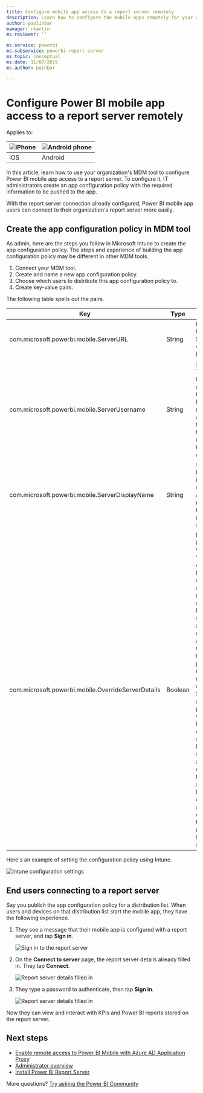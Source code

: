 ```yaml
---
title: Configure mobile app access to a report server remotely
description: Learn how to configure the mobile apps remotely for your report server.
author: paulinbar
manager: rkarlin
ms.reviewer: ''

ms.service: powerbi
ms.subservice: powerbi-report-server
ms.topic: conceptual
ms.date: 11/07/2019
ms.author: painbar

---
```

# Configure Power BI mobile app access to a report server remotely

Applies to:

| ![iPhone](./media/configure-powerbi-mobile-apps-remote/ios-logo-40-px.png) | ![Android phone](./media/configure-powerbi-mobile-apps-remote/android-logo-40-px.png) |
|:--- |:--- |
| iOS |Android |

In this article, learn how to use your organization's MDM tool to configure Power BI mobile app access to a report server. To configure it, IT administrators create an app configuration policy with the required information to be pushed to the app. 

 With the report server connection already configured, Power BI mobile app users can connect to their organization's report server more easily. 

## Create the app configuration policy in MDM tool 

As admin, here are the steps you follow in Microsoft Intune to create the app configuration policy. The steps and experience of building the app configuration policy may be different in other MDM tools. 

1. Connect your MDM tool. 
2. Create and name a new app configuration policy. 
3. Choose which users to distribute this app configuration policy to. 
4. Create key-value pairs. 

The following table spells out the pairs.

|Key  |Type  |Description  |
|---------|---------|---------|
| com.microsoft.powerbi.mobile.ServerURL | String | Report Server URL <br> Should start with http/https |
| com.microsoft.powerbi.mobile.ServerUsername | String | [optional] <br> The username to use for connecting the server. <br> If one does not exist, the app prompts the user to type the username for the connection.| 
| com.microsoft.powerbi.mobile.ServerDisplayName | String | [optional] <br> Default value is “Report server” <br> A friendly name used in the app to represent the server | 
| com.microsoft.powerbi.mobile.OverrideServerDetails | Boolean | Default value is True <br>When set to “True”, it overrides any Report Server definition already in the mobile device. Existing servers that are already configured are deleted. <br> Override set to True also prevents the user from removing that configuration. <br> Set to “False” adds the pushed values, leaving any existing settings. <br> If the same server URL is already configured in the mobile app, the app leaves that configuration as is. The app doesn't ask the user to reauthenticate  for the same server. |

Here's an example of setting the configuration policy using Intune.

![Intune configuration settings](media/configure-powerbi-mobile-apps-remote/power-bi-ios-remote-configuration-settings.png)

## End users connecting to a report server

 Say you publish the app configuration policy for a distribution list. When users and devices on that distribution list start the mobile app, they have the following experience. 

1. They see a message that their mobile app is configured with a report server, and tap **Sign in**.

    ![Sign in to the report server](media/configure-powerbi-mobile-apps-remote/power-bi-config-server-sign-in.png)

2.  On the **Connect to server** page, the report server details already filled in. They tap **Connect**.

    ![Report server details filled in](media/configure-powerbi-mobile-apps-remote/power-bi-ios-remote-configure-connect-server.png)

3. They type a password to authenticate, then tap **Sign in**. 

    ![Report server details filled in](media/configure-powerbi-mobile-apps-remote/power-bi-config-server-address.png)

Now they can view and interact with KPIs and Power BI reports stored on the report server.

## Next steps

- [Enable remote access to Power BI Mobile with Azure AD Application Proxy](https://docs.microsoft.com/azure/active-directory/manage-apps/application-proxy-integrate-with-power-bi)
- [Administrator overview](admin-handbook-overview.md)  
- [Install Power BI Report Server](install-report-server.md)  

More questions? [Try asking the Power BI Community](https://community.powerbi.com/)

